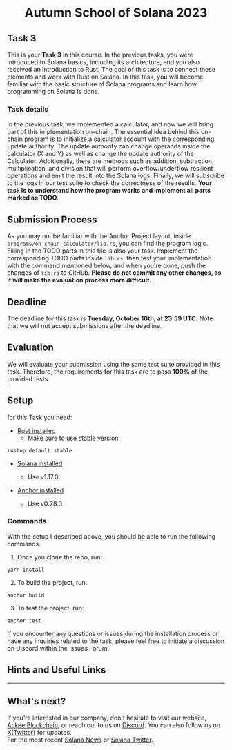 
<div align="center">

# Autumn School of Solana 2023
</div>

## Task 3
This is your **Task 3** in this course. In the previous tasks, you were introduced to Solana basics, including its architecture, and you also received an introduction to Rust. The goal of this task is to connect these elements and work with Rust on Solana. In this task, you will become familiar with the basic structure of Solana programs and learn how programming on Solana is done.

### Task details
In the previous task, we implemented a calculator, and now we will bring part of this implementation on-chain. The essential idea behind this on-chain program is to initialize a calculator account with the corresponding update authority. The update authority can change operands inside the calculator (X and Y) as well as change the update authority of the Calculator. Additionally, there are methods such as addition, subtraction, multiplication, and division that will perform overflow/underflow resilient operations and emit the result into the Solana logs. Finally, we will subscribe to the logs in our test suite to check the correctness of the results. **Your task is to understand how the program works and implement all parts marked as TODO**.


## Submission Process
As you may not be familiar with the Anchor Project layout, inside `programs/on-chain-calculator/lib.rs`, you can find the program logic. Filling in the TODO parts in this file is also your task. Implement the corresponding TODO parts inside `lib.rs`, then test your implementation with the command mentioned below, and when you're done, push the changes of `lib.rs` to GitHub. **Please do not commit any other changes, as it will make the evaluation process more difficult.**

## Deadline
The deadline for this task is **Tuesday, October 10th, at 23:59 UTC**. Note that we will not accept submissions after the deadline.

## Evaluation
We will evaluate your submission using the same test suite provided in this task. Therefore, the requirements for this task are to pass **100%** of the provided tests.

## Setup
for this Task you need:
- [Rust installed](https://www.rust-lang.org/tools/install)
    - Make sure to use stable version:
```
rustup default stable
```
- [Solana installed](https://docs.solana.com/cli/install-solana-cli-tools)
    - Use v1.17.0

- [Anchor installed](https://www.anchor-lang.com/docs/installation)
    - Use v0.28.0

### Commands
With the setup I described above, you should be able to run the following commands.

1. Once you clone the repo, run:
```
yarn install
```

2. To build the project, run:
```
anchor build
```

3. To test the project, run:
```
anchor test
```

If you encounter any questions or issues during the installation process or have any inquiries related to the task, please feel free to initiate a discussion on Discord within the Issues Forum.

## Hints and Useful Links


-----

## What's next?
If you're interested in our company, don't hesitate to visit our website, [Ackee Blockchain](https://ackeeblockchain.com), or reach out to us on [Discord](https://discord.gg/x7qXXnGCsa). You can also follow us on [X(Twitter)](https://twitter.com/ackeeblockchain?lang=en) for updates.\
For the most recent [Solana News](https://solana.com/news) or [Solana Twitter](https://twitter.com/solana).
